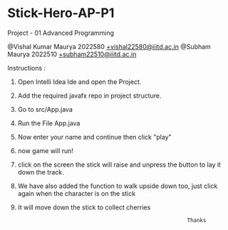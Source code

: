# Stick-Hero-AP-P1

Project - 01 Advanced Programming

@Vishal Kumar Maurya 2022580  +vishal22580@iiitd.ac.in
@Subham Maurya 2022510  +subham22510@iiitd.ac.in

Instructions :
1. Open Intelli Idea Ide and open the Project.
2. Add the required javafx repo in project structure.
3. Go to src/App.java
4. Run the File App.java
5. Now enter your name and continue then click "play"
6. now game will run!
7. click on the screen the stick will raise and unpress the button to lay it down the track.
8. We have also added the function to walk upside down too, just click again when the character is on the stick 
9. It will move down the stick to collect cherries


                                                            Thanks
